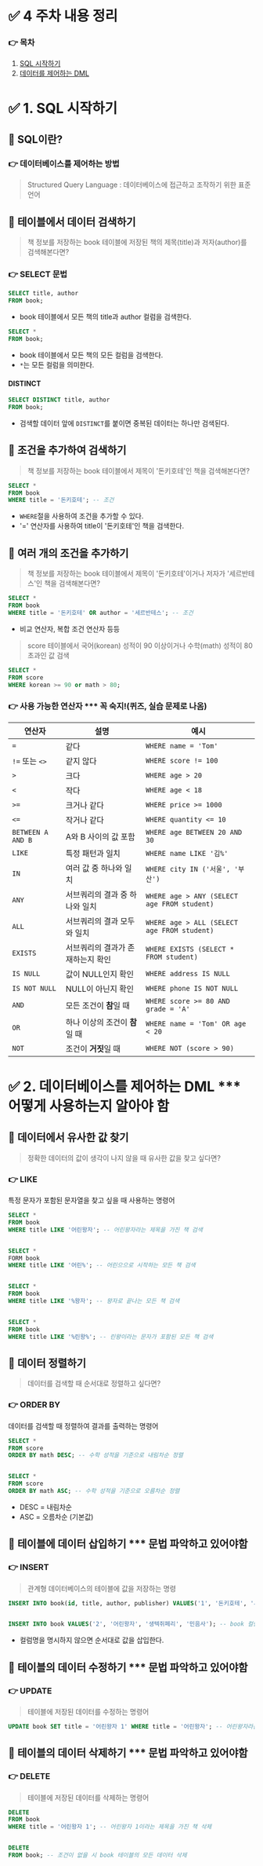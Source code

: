 # ✅ 4 주차 내용 정리

### 👉 목차
1. [SQL 시작하기](#1-sql-시작하기)
2. [데이터를 제어하는 DML](#2-데이터베이스를-제어하는-dml)



# ✅ 1. SQL 시작하기
## 📌 SQL이란?
### 👉 데이터베이스를 제어하는 방법
> Structured Query Language : 데이터베이스에 접근하고 조작하기 위한 표준 언어





## 📌 테이블에서 데이터 검색하기
> 책 정보를 저장하는 book 테이블에 저장된 책의 제목(title)과 저자(author)를 검색해본다면?



### 👉 SELECT 문법
```sql
SELECT title, author 
FROM book;
```
- book 테이블에서 모든 책의 title과 author 컬럼을 검색한다.


```sql
SELECT * 
FROM book;
```
- book 테이블에서 모든 책의 모든 컬럼을 검색한다.
- `*`는 모든 컬럼을 의미한다.


#### DISTINCT
```sql
SELECT DISTINCT title, author 
FROM book;
```
- 검색할 데이터 앞에 `DISTINCT`를 붙이면 중복된 데이터는 하나만 검색된다.



## 📌 조건을 추가하여 검색하기
> 책 정보를 저장하는 book 테이블에서 제목이 '돈키호테'인 책을 검색해본다면?

```sql
SELECT *
FROM book
WHERE title = '돈키호테'; -- 조건
```
- `WHERE`절을 사용하여 조건을 추가할 수 있다.
- '=' 연산자를 사용하여 title이 '돈키호테'인 책을 검색한다.




## 📌 여러 개의 조건을 추가하기
> 책 정보를 저장하는 book 테이블에서 제목이 '돈키호테'이거나 저자가 '세르반테스'인 책을 검색해본다면?

```sql
SELECT * 
FROM book
WHERE title = '돈키호테' OR author = '세르반테스'; -- 조건
```
- 비교 연산자, 복합 조건 연산자 등등

> score 테이블에서 국어(korean) 성적이 90 이상이거나 수학(math) 성적이 80 초과인 값 검색

```sql
SELECT * 
FROM score
WHERE korean >= 90 or math > 80;
```

### 👉 사용 가능한 연산자 *** 꼭 숙지!(퀴즈, 실습 문제로 나옴)
| 연산자 | 설명                          | 예시                                |
|--------|-------------------------------|-------------------------------------|
| `=`    | 같다                          | `WHERE name = 'Tom'`               |
| `!=` 또는 `<>` | 같지 않다                   | `WHERE score != 100`               |
| `>`    | 크다                          | `WHERE age > 20`                   |
| `<`    | 작다                          | `WHERE age < 18`                   |
| `>=`   | 크거나 같다                   | `WHERE price >= 1000`              |
| `<=`   | 작거나 같다                   | `WHERE quantity <= 10`             |
| `BETWEEN A AND B` | A와 B 사이의 값 포함   | `WHERE age BETWEEN 20 AND 30`     |
| `LIKE` | 특정 패턴과 일치               | `WHERE name LIKE '김%'`            |
| `IN`   | 여러 값 중 하나와 일치         | `WHERE city IN ('서울', '부산')`  |
| `ANY` | 서브쿼리의 결과 중 하나와 일치 | `WHERE age > ANY (SELECT age FROM student)` |
| `ALL` | 서브쿼리의 결과 모두와 일치   | `WHERE age > ALL (SELECT age FROM student)` |
| `EXISTS` | 서브쿼리의 결과가 존재하는지 확인 | `WHERE EXISTS (SELECT * FROM student)` |
| `IS NULL` | 값이 NULL인지 확인          | `WHERE address IS NULL`           |
| `IS NOT NULL` | NULL이 아닌지 확인     | `WHERE phone IS NOT NULL`         |
| `AND`  | 모든 조건이 **참**일 때              | `WHERE score >= 80 AND grade = 'A'`               |
| `OR`   | 하나 이상의 조건이 **참**일 때       | `WHERE name = 'Tom' OR age < 20`                  |
| `NOT`  | 조건이 **거짓**일 때                 | `WHERE NOT (score > 90)`                          |


# ✅ 2. 데이터베이스를 제어하는 DML *** 어떻게 사용하는지 알아야 함
## 📌 데이터에서 유사한 값 찾기
> 정확한 데이터의 값이 생각이 나지 않을 때 유사한 값을 찾고 싶다면?

### 👉 LIKE
특정 문자가 포함된 문자열을 찾고 싶을 때 사용하는 명령어
```sql
SELECT * 
FROM book
WHERE title LIKE '어린왕자'; -- 어린왕자라는 제목을 가진 책 검색


SELECT *
FORM book
WHERE title LIKE '어린%'; -- 어린으으로 시작하는 모든 책 검색


SELECT *
FROM book
WHERE title LIKE '%왕자'; -- 왕자로 끝나는 모든 책 검색


SELECT *
FROM book
WHERE title LIKE '%린왕%'; -- 린왕이라는 문자가 포함된 모든 책 검색
```


## 📌 데이터 정렬하기
> 데이터를 검색할 때 순서대로 정렬하고 싶다면?

### 👉 ORDER BY
데이터를 검색할 때 정렬하여 결과를 출력하는 명령어

```sql
SELECT *
FROM score
ORDER BY math DESC; -- 수학 성적을 기준으로 내림차순 정렬


SELECT *
FROM score
ORDER BY math ASC; -- 수학 성적을 기준으로 오름차순 정렬
```
- DESC = 내림차순
- ASC = 오름차순 (기본값)


## 📌 테이블에 데이터 삽입하기 *** 문법 파악하고 있어야함
### 👉 INSERT
> 관계형 데이터베이스의 테이블에 값을 저장하는 명령

```sql
INSERT INTO book(id, title, author, publisher) VALUES('1', '돈키호테', '세르반테스', '민음사'); -- book 테이블에 데이터 삽입


INSERT INTO book VALUES('2', '어린왕자', '생텍쥐페리', '민음사'); -- book 컬럼을 명시하지 않으면 순서대로 값을 삽입
```
- 컬럼명을 명시하지 않으면 순서대로 값을 삽입한다.


## 📌 테이블의 데이터 수정하기 *** 문법 파악하고 있어야함
### 👉 UPDATE
> 테이블에 저장된 데이터를 수정하는 명령어

```sql
UPDATE book SET title = '어린왕자 1' WHERE title = '어린왕자'; -- 어린왕자라는 제목을 가진 책의 제목을 어린왕자 1로 수정
```


## 📌 테이블의 데이터 삭제하기 *** 문법 파악하고 있어야함
### 👉 DELETE
> 테이블에 저장된 데이터를 삭제하는 명령어

```sql
DELETE
FROM book
WHERE title = '어린왕자 1'; -- 어린왕자 1이라는 제목을 가진 책 삭제


DELETE
FROM book; -- 조건이 없을 시 book 테이블의 모든 데이터 삭제
```
